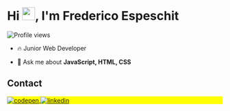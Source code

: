 <h1 align="left">Hi <img src="https://raw.githubusercontent.com/kaueMarques/kaueMarques/master/hi.gif" height="30px">, I'm Frederico Espeschit</h1>
<p align="left"> <img src="https://komarev.com/ghpvc/?username=fredespeschit&color=yellow" alt="Profile views" /> </p>

- 🔥 Junior Web Developer

- 💬 Ask me about **JavaScript, HTML, CSS**

## Contact

<p align="left" style="background:yellow">
<a href="https://codepen.io/fredericoespeschit/collections/public" target="_blank">
  <img align="center" src="https://img.shields.io/badge/-fredericoespeschit-05122A?style=flat&logo=codepen" alt="codepen"/>
</a>

<a href="https://www.linkedin.com/in/fredericoespeschit/" target="_blank">
  <img align="center" src="https://img.shields.io/badge/-fredericoespeschit-05122A?style=flat&logo=linkedin" alt="linkedin"/>
</a>
<!--
<a href="https://instagram.com/fredespeschit" target="_blank">
 <img align="center" src="https://img.shields.io/badge/-fredespeschit-05122A?style=flat&logo=instagram" alt="instagram"/>
</a>
<a href="https://twitter.com/fridiricu" target="_blank">
  <img align="center" src="https://img.shields.io/badge/-fridiricu-05122A?style=flat&logo=twitter" alt="twitter"/>  
</a>
<a href="https://youtube.com/maykbrito" target="_blank">
 <img align="center" src="https://img.shields.io/badge/-maykbrito-05122A?style=flat&logo=youtube" alt="youtube"/>
</a>-->
</p>
